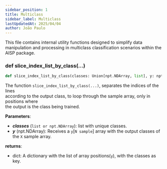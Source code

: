 ```yaml
---
sidebar_position: 1
title: Multiclass
sidebar_label: Multiclass
lastUpdatedAt: 2025/04/04
author: João Paulo
---
```


This file contains internal utility functions designed to simplify data manipulation and processing in multiclass classification scenarios within the AISP package.

### def slice_index_list_by_class(...)

```python
def slice_index_list_by_class(classes: Union[npt.NDArray, list], y: npt.NDArray) -> dict
```

The function ``slice_index_list_by_class(...)``, separates the indices of the lines \
according to the output class, to loop through the sample array, only in positions where \
the output is the class being trained.

**Parameters**:
* ***classes*** (``list or npt.NDArray``): list with unique classes.
* ***y*** (npt.NDArray): Receives a ``y``[``N sample``] array with the output classes of the ``X`` sample array.

**returns**:
* dict: A dictionary with the list of array positions(``y``), with the classes as key.

